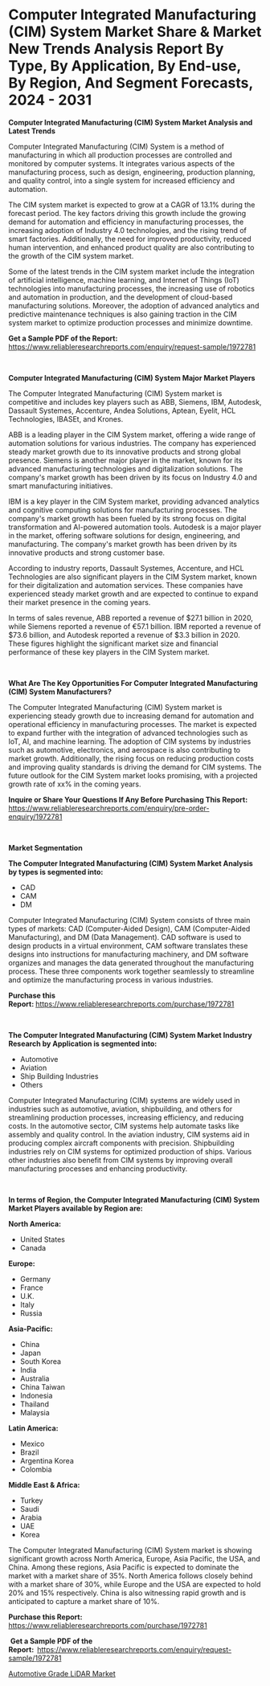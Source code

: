 <p><h1>Computer Integrated Manufacturing (CIM) System Market Share & Market New Trends Analysis Report By Type, By Application, By End-use, By Region, And Segment Forecasts, 2024 - 2031</h1></p><p><strong>Computer Integrated Manufacturing (CIM) System Market Analysis and Latest Trends</strong></p>
<p><p>Computer Integrated Manufacturing (CIM) System is a method of manufacturing in which all production processes are controlled and monitored by computer systems. It integrates various aspects of the manufacturing process, such as design, engineering, production planning, and quality control, into a single system for increased efficiency and automation.</p><p>The CIM system market is expected to grow at a CAGR of 13.1% during the forecast period. The key factors driving this growth include the growing demand for automation and efficiency in manufacturing processes, the increasing adoption of Industry 4.0 technologies, and the rising trend of smart factories. Additionally, the need for improved productivity, reduced human intervention, and enhanced product quality are also contributing to the growth of the CIM system market.</p><p>Some of the latest trends in the CIM system market include the integration of artificial intelligence, machine learning, and Internet of Things (IoT) technologies into manufacturing processes, the increasing use of robotics and automation in production, and the development of cloud-based manufacturing solutions. Moreover, the adoption of advanced analytics and predictive maintenance techniques is also gaining traction in the CIM system market to optimize production processes and minimize downtime.</p></p>
<p><strong>Get a Sample PDF of the Report:&nbsp;</strong> <a href="https://www.reliableresearchreports.com/enquiry/request-sample/1972781">https://www.reliableresearchreports.com/enquiry/request-sample/1972781</a></p>
<p>&nbsp;</p>
<p><strong>Computer Integrated Manufacturing (CIM) System Major Market Players</strong></p>
<p><p>The Computer Integrated Manufacturing (CIM) System market is competitive and includes key players such as ABB, Siemens, IBM, Autodesk, Dassault Systemes, Accenture, Andea Solutions, Aptean, Eyelit, HCL Technologies, IBASEt, and Krones. </p><p>ABB is a leading player in the CIM System market, offering a wide range of automation solutions for various industries. The company has experienced steady market growth due to its innovative products and strong global presence. Siemens is another major player in the market, known for its advanced manufacturing technologies and digitalization solutions. The company's market growth has been driven by its focus on Industry 4.0 and smart manufacturing initiatives.</p><p>IBM is a key player in the CIM System market, providing advanced analytics and cognitive computing solutions for manufacturing processes. The company's market growth has been fueled by its strong focus on digital transformation and AI-powered automation tools. Autodesk is a major player in the market, offering software solutions for design, engineering, and manufacturing. The company's market growth has been driven by its innovative products and strong customer base.</p><p>According to industry reports, Dassault Systemes, Accenture, and HCL Technologies are also significant players in the CIM System market, known for their digitalization and automation services. These companies have experienced steady market growth and are expected to continue to expand their market presence in the coming years.</p><p>In terms of sales revenue, ABB reported a revenue of $27.1 billion in 2020, while Siemens reported a revenue of €57.1 billion. IBM reported a revenue of $73.6 billion, and Autodesk reported a revenue of $3.3 billion in 2020. These figures highlight the significant market size and financial performance of these key players in the CIM System market.</p></p>
<p>&nbsp;</p>
<p><strong>What Are The Key Opportunities For Computer Integrated Manufacturing (CIM) System Manufacturers?</strong></p>
<p><p>The Computer Integrated Manufacturing (CIM) System market is experiencing steady growth due to increasing demand for automation and operational efficiency in manufacturing processes. The market is expected to expand further with the integration of advanced technologies such as IoT, AI, and machine learning. The adoption of CIM systems by industries such as automotive, electronics, and aerospace is also contributing to market growth. Additionally, the rising focus on reducing production costs and improving quality standards is driving the demand for CIM systems. The future outlook for the CIM System market looks promising, with a projected growth rate of xx% in the coming years.</p></p>
<p><strong>Inquire or Share Your Questions If Any Before Purchasing This Report:</strong> <a href="https://www.reliableresearchreports.com/enquiry/pre-order-enquiry/1972781">https://www.reliableresearchreports.com/enquiry/pre-order-enquiry/1972781</a></p>
<p>&nbsp;</p>
<p><strong>Market Segmentation</strong></p>
<p><strong>The Computer Integrated Manufacturing (CIM) System Market Analysis by types is segmented into:</strong></p>
<p><ul><li>CAD</li><li>CAM</li><li>DM</li></ul></p>
<p><p>Computer Integrated Manufacturing (CIM) System consists of three main types of markets: CAD (Computer-Aided Design), CAM (Computer-Aided Manufacturing), and DM (Data Management). CAD software is used to design products in a virtual environment, CAM software translates these designs into instructions for manufacturing machinery, and DM software organizes and manages the data generated throughout the manufacturing process. These three components work together seamlessly to streamline and optimize the manufacturing process in various industries.</p></p>
<p><strong>Purchase this Report:&nbsp;</strong><a href="https://www.reliableresearchreports.com/purchase/1972781">https://www.reliableresearchreports.com/purchase/1972781</a></p>
<p>&nbsp;</p>
<p><strong>The Computer Integrated Manufacturing (CIM) System Market Industry Research by Application is segmented into:</strong></p>
<p><ul><li>Automotive</li><li>Aviation</li><li>Ship Building Industries</li><li>Others</li></ul></p>
<p><p>Computer Integrated Manufacturing (CIM) systems are widely used in industries such as automotive, aviation, shipbuilding, and others for streamlining production processes, increasing efficiency, and reducing costs. In the automotive sector, CIM systems help automate tasks like assembly and quality control. In the aviation industry, CIM systems aid in producing complex aircraft components with precision. Shipbuilding industries rely on CIM systems for optimized production of ships. Various other industries also benefit from CIM systems by improving overall manufacturing processes and enhancing productivity.</p></p>
<p>&nbsp;</p>
<p><strong>In terms of Region, the Computer Integrated Manufacturing (CIM) System Market Players available by Region are:</strong></p>
<p>
    <p> <strong> North America: </strong>
        <ul>
            <li>United States</li>
            <li>Canada</li>
        </ul>
        </p> 
    <p> <strong> Europe: </strong>
        <ul>
            <li>Germany</li>
            <li>France</li>
            <li>U.K.</li>
            <li>Italy</li>
            <li>Russia</li>
        </ul>
        </p> 
    <p> <strong> Asia-Pacific: </strong>
        <ul>
            <li>China</li>
            <li>Japan</li>
            <li>South Korea</li>
            <li>India</li>
            <li>Australia</li>
            <li>China Taiwan</li>
            <li>Indonesia</li>
            <li>Thailand</li>
            <li>Malaysia</li>
        </ul>
        </p> 
    <p> <strong> Latin America: </strong>
        <ul>
            <li>Mexico</li>
            <li>Brazil</li>
            <li>Argentina Korea</li>
            <li>Colombia</li>
        </ul>
        </p> 
    <p> <strong> Middle East & Africa: </strong>
        <ul>
            <li>Turkey</li>
            <li>Saudi</li>
            <li>Arabia</li>
            <li>UAE</li>
            <li>Korea</li>
        </ul>
    </p>
    </p>
<p><p>The Computer Integrated Manufacturing (CIM) System market is showing significant growth across North America, Europe, Asia Pacific, the USA, and China. Among these regions, Asia Pacific is expected to dominate the market with a market share of 35%. North America follows closely behind with a market share of 30%, while Europe and the USA are expected to hold 20% and 15% respectively. China is also witnessing rapid growth and is anticipated to capture a market share of 10%.</p></p>
<p><strong>Purchase this Report: </strong><a href="https://www.reliableresearchreports.com/purchase/1972781">https://www.reliableresearchreports.com/purchase/1972781</a></p>
<p>&nbsp;<strong>Get a Sample PDF of the Report:&nbsp;&nbsp;</strong><a href="https://www.reliableresearchreports.com/enquiry/request-sample/1972781">https://www.reliableresearchreports.com/enquiry/request-sample/1972781</a></p>
<p><strong></strong></p>
<p><p><a href="https://github.com/WillieWoodard/Market-Research-Report-List-4/blob/main/automotive-grade-lidar-market.md">Automotive Grade LiDAR Market</a></p></p>